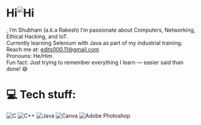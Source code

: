 # Hi![Hi](https://github.com/user-attachments/assets/dcd152da-e8d7-4634-8d5a-ecad48c09545)
, I’m Shubham (a.k.a Rakesh)
I’m passionate about Computers, Networking, Ethical Hacking, and IoT.<br>Currently learning Selenium with Java as part of my industrial training.<br>Reach me at: edits000.11@gmail.com<br>Pronouns: He/Him<br>Fun fact: Just trying to remember everything I learn — easier said than done! 😅


# 💻 Tech stuff:
![C](https://img.shields.io/badge/c-%2300599C.svg?style=flat&logo=c&logoColor=white) ![C++](https://img.shields.io/badge/c++-%2300599C.svg?style=flat&logo=c%2B%2B&logoColor=white) ![Java](https://img.shields.io/badge/java-%23ED8B00.svg?style=flat&logo=openjdk&logoColor=white) ![Canva](https://img.shields.io/badge/Canva-%2300C4CC.svg?style=flat&logo=Canva&logoColor=white) ![Adobe Photoshop](https://img.shields.io/badge/adobe%20photoshop-%2331A8FF.svg?style=flat&logo=adobe%20photoshop&logoColor=white)


